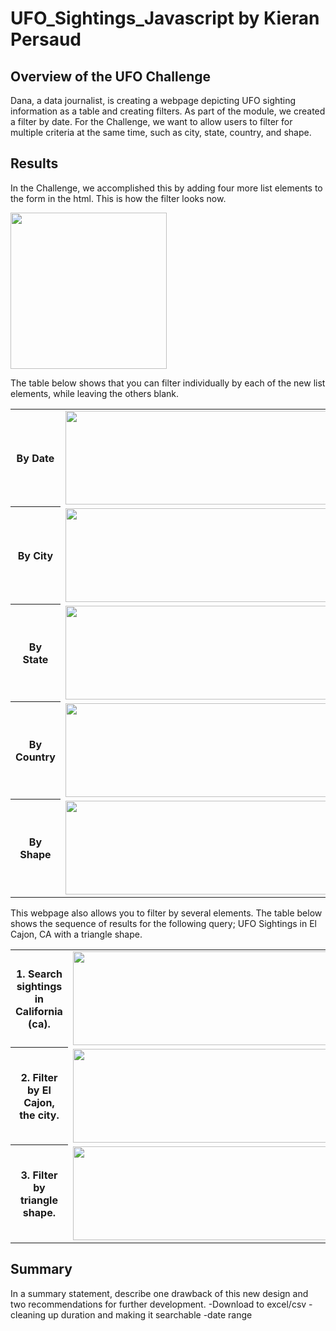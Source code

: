 # UFO_Sightings_Javascript by Kieran Persaud

## Overview of the UFO Challenge
Dana, a data journalist, is creating a webpage depicting UFO sighting information as a table and creating filters. As part of the module, we created a filter by date. For the Challenge, we want to allow users to filter for multiple criteria at the same time, such as city, state, country, and shape.

## Results
In the Challenge, we accomplished this by adding four more list elements to the form in the html. This is how the filter looks now.

<img src=https://user-images.githubusercontent.com/84286467/131267797-f8cab42c-456b-4c56-94e4-a502ffcae2e4.PNG width=250 height=250>

The table below shows that you can filter individually by each of the new list elements, while leaving the others blank.
<table>
  <tr>
   <th>By Date</th>
   <td><img src="https://user-images.githubusercontent.com/84286467/131268821-10edd0c1-8e33-4669-b7fc-b55de67646ca.PNG" width=870 height=150></td>
  </tr>
  <tr>
   <th>By City</th>
   <td><img src="https://user-images.githubusercontent.com/84286467/131268901-9a6661ed-e202-46a6-956e-b6147138f65c.PNG" width=870 height=150></td>
  </tr>
  <tr>
   <th>By State</th>
   <td><img src="https://user-images.githubusercontent.com/84286467/131268952-b25088ee-461a-46d5-89ce-cb43a7bce437.PNG" width=870 height=150></td>
  </tr>  
  <tr> 
    <th>By Country</th>
    <td><img src="https://user-images.githubusercontent.com/84286467/131269009-58d02134-7536-4be9-8225-41d9b402fc1d.PNG" width=870 height=150></td>
  </tr>
  <tr> 
    <th>By Shape</th>
    <td><img src="https://user-images.githubusercontent.com/84286467/131269055-61e8b6a3-dc73-499b-b46a-a252ce1ac254.PNG" width=870 height=150></td>
  </tr>
 </table>

This webpage also allows you to filter by several elements. The table below shows the sequence of results for the following query; UFO Sightings in El Cajon, CA with a triangle shape.

<table>
  <tr>
   <th>1. Search sightings in California (ca).</th>
   <td><img src="https://user-images.githubusercontent.com/84286467/131269415-bc7e3509-1eb4-459e-965a-69256ffc80d4.PNG" width=870 height=150></td>
  </tr>
  <tr>
   <th>2. Filter by El Cajon, the city.</th>
   <td><img src="https://user-images.githubusercontent.com/84286467/131269430-ed75f172-353f-4a57-8fcc-f0641e5f7f26.PNG" width=870 height=150></td>
  </tr>
  <tr>
   <th>3. Filter by triangle shape. </th>
   <td><img src="https://user-images.githubusercontent.com/84286467/131269443-1e05c745-7371-4ec0-9d13-650d9d2c378b.PNG" width=870 height=150></td>
  </tr>  
 </table>

## Summary
In a summary statement, describe one drawback of this new design and two recommendations for further development.
-Download to excel/csv
-cleaning up duration and making it searchable
-date range
